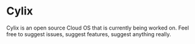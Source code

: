 # Cylix
Cylix is an open source Cloud OS that is currently being worked on. Feel free to suggest issues, suggest features, suggest anything really.
